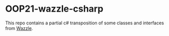 # OOP21-wazzle-csharp
This repo contains a partial c# transposition of some classes and interfaces from
[Wazzle](https://github.com/LucaSamore/OOP21-wazzle).
